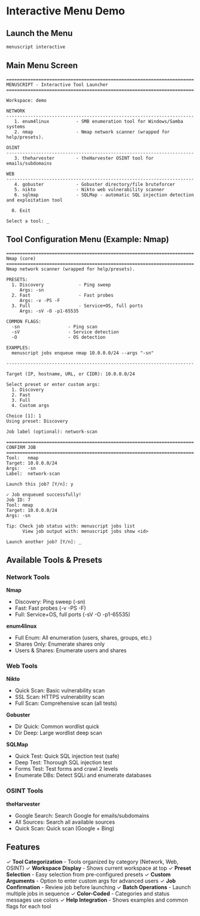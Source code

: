# Interactive Menu Demo

## Launch the Menu

```bash
menuscript interactive
```

## Main Menu Screen

```
======================================================================
MENUSCRIPT - Interactive Tool Launcher
======================================================================

Workspace: demo

NETWORK
----------------------------------------------------------------------
   1. enum4linux          - SMB enumeration tool for Windows/Samba systems
   2. nmap                - Nmap network scanner (wrapped for help/presets).

OSINT
----------------------------------------------------------------------
   3. theharvester        - theHarvester OSINT tool for emails/subdomains

WEB
----------------------------------------------------------------------
   4. gobuster            - Gobuster directory/file bruteforcer
   5. nikto               - Nikto web vulnerability scanner
   6. sqlmap              - SQLMap - automatic SQL injection detection and exploitation tool

  0. Exit

Select a tool: _
```

## Tool Configuration Menu (Example: Nmap)

```
======================================================================
Nmap (core)
======================================================================
Nmap network scanner (wrapped for help/presets).

PRESETS:
  1. Discovery             - Ping sweep
     Args: -sn
  2. Fast                  - Fast probes
     Args: -v -PS -F
  3. Full                  - Service+OS, full ports
     Args: -sV -O -p1-65535

COMMON FLAGS:
  -sn                  - Ping scan
  -sV                  - Service detection
  -O                   - OS detection

EXAMPLES:
  menuscript jobs enqueue nmap 10.0.0.0/24 --args "-sn"

----------------------------------------------------------------------

Target (IP, hostname, URL, or CIDR): 10.0.0.0/24

Select preset or enter custom args:
  1. Discovery
  2. Fast
  3. Full
  4. Custom args

Choice [1]: 1
Using preset: Discovery

Job label (optional): network-scan

======================================================================
CONFIRM JOB
======================================================================
Tool:   nmap
Target: 10.0.0.0/24
Args:   -sn
Label:  network-scan

Launch this job? [Y/n]: y

✓ Job enqueued successfully!
Job ID: 7
Tool: nmap
Target: 10.0.0.0/24
Args: -sn

Tip: Check job status with: menuscript jobs list
      View job output with: menuscript jobs show <id>

Launch another job? [Y/n]: _
```

## Available Tools & Presets

### Network Tools

**Nmap**
- Discovery: Ping sweep (-sn)
- Fast: Fast probes (-v -PS -F)
- Full: Service+OS, full ports (-sV -O -p1-65535)

**enum4linux**
- Full Enum: All enumeration (users, shares, groups, etc.)
- Shares Only: Enumerate shares only
- Users & Shares: Enumerate users and shares

### Web Tools

**Nikto**
- Quick Scan: Basic vulnerability scan
- SSL Scan: HTTPS vulnerability scan
- Full Scan: Comprehensive scan (all tests)

**Gobuster**
- Dir Quick: Common wordlist quick
- Dir Deep: Large wordlist deep scan

**SQLMap**
- Quick Test: Quick SQL injection test (safe)
- Deep Test: Thorough SQL injection test
- Forms Test: Test forms and crawl 2 levels
- Enumerate DBs: Detect SQLi and enumerate databases

### OSINT Tools

**theHarvester**
- Google Search: Search Google for emails/subdomains
- All Sources: Search all available sources
- Quick Scan: Quick scan (Google + Bing)

## Features

✓ **Tool Categorization** - Tools organized by category (Network, Web, OSINT)
✓ **Workspace Display** - Shows current workspace at top
✓ **Preset Selection** - Easy selection from pre-configured presets
✓ **Custom Arguments** - Option to enter custom args for advanced users
✓ **Job Confirmation** - Review job before launching
✓ **Batch Operations** - Launch multiple jobs in sequence
✓ **Color-Coded** - Categories and status messages use colors
✓ **Help Integration** - Shows examples and common flags for each tool
